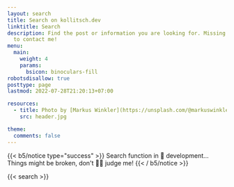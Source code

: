 ```yaml
---
layout: search
title: Search on kollitsch.dev
linktitle: Search
description: Find the post or information you are looking for. Missing something? Feel free
  to contact me!
menu:
  main:
    weight: 4
    params:
      bsicon: binoculars-fill
robotsdisallow: true
posttype: page
lastmod: 2022-07-28T21:20:13+07:00

resources:
  - title: Photo by [Markus Winkler](https://unsplash.com/@markuswinkler) via [Unsplash](https://unsplash.com/)
    src: header.jpg

theme:
  comments: false
---
```


{{< b5/notice type="success" >}}
Search function in 🔨 development... Things might be broken, don't 🧑‍⚖️ judge me!
{{< / b5/notice >}}

{{< search >}}
